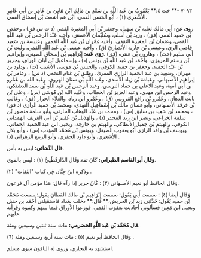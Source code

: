 ٧٠٩٣ -** خت ٤:** يَعْقُوبُ بن عَبد اللَّهِ بن سَعْدِ بن مَالِكِ ابْنِ هَانِئِ بن عَامِرِ بن أَبي عَامِرٍ الأَشْعَرِي (١) ، أَبُو الحسن القمي، ابْن عم أشعث بْن إسحاق القمي.

**روى عن:** أَبِي مالك ثعلبة بْن سهيل، وجعفر بْن أَبي المغيرة القمي (د ت س فق) ، وحفص بْن حميد القمي (فق) ، وزيد بْن أسلم، وسُلَيْمان الأعمش، وأخيه عَبْد الرحمن بْن عَبد اللَّهِ القمي، وعثمان بْن المغيرة الثقفي، وأخيه عِمْران بْن عَبد اللَّهِ القمي، وعنبسة بن سَعِيد قاضي الري، وعيسى بْن جارية الأَنْصارِيّ (ق) ، وأخيه عيسى بْن عَبد اللَّهِ القمي، وليث بْن أَبي سليم (خت) ، وهارون بْن عنترة (فق) .**رَوَى عَنه:** إِبْرَاهِيم بْن إسحاق الصيني، وإبراهيم بْن رستم المروزي، وأَحْمَد بْن عَبد اللَّهِ بْن يونس (د) ، وإسماعيل بْن أبان الوراق، وجرير بْن عَبْد الحميد، وجعفر بن حميد الكوفي، والحسن بْن موسى الأشيب (ت) ، وداود بن مهران، وسَعِيد بن عبد الحميد الرازي المقرئ، وطلق بْن غنام النخعي (د س) ، وعامر بْن إبراهيم الأصبهاني، وعبادة بْن زياد الأسدي، وعَبد اللَّهِ بْن سنان الهروي، وعَبد الله بن عَمْرو بن أَبي أمية، وعبد الاعلى بن حماد النرسي، وعبد الرحمن بْن عَبد اللَّهِ بْن سعد الدشتكي، وعبد الرحمن ابن مهدي، وعبد العزيز بْن الخطاب، وعُبَيد الله بْن مُوسَى (س) ، وعلي بْن ثابت الدهان، وعَمْرو بْن رافع القزويني (ق) ، وعَمْرو ابن زياد، والعلاء الحرار (فق) ، وغالب بْن فرقد الأصبهاني، وأبو غسان مالك بْن إِسْمَاعِيل النهدي، ومحمد بْن حميد الرازي (د فق) ، ومحمد بْن سَعِيد بن سابق (س) ، ومحمد بن عَبْد الوهاب الحارثي، وأبو سلمة منصور بْن سلمة الخزاعي، ونصر ابن زيد المجدر (د) ، والهذيل بْن عُمَير بْن أَبي الغريف الهمداني الكوفي، والهيثم بْن جميل الأنطاكي، والهيثم بن خارجة، ويحيى ابن عبد الحميد الحماني، ويوسف بْن واقد الرازي أَبُو يعقوب الصيقل، ويونس بْن مُحَمَّد المؤدب (س) ، وأبو بلال الأشعري، وأبو داود الحفري، وأبو الربيع الزهراني (د) .

**قال النَّسَائي:** ليس به بأس.

**وَقَال أبو القاسم الطبراني:** كَانَ ثقة.وَقَال الدَّارَقُطْنِيُّ (١) : ليس بالقوي.

وذكره ابنُ حِبَّان فِي كتاب "الثقات" (٢) .

وَقَال الحافظ أبو نعيم الأصبهاني (٣) : كَانَ جرير إذا رآه قال: هذا مؤمن آل فرعون.

وَقَال أيضا (٤) : سمعت أَبِي يَقُول: سمعت إِبْرَاهِيم بْن مالك القطان يقول: سمعت مُحَمَّد بْن حميد يَقُول: حَدَّثَنِي زيد بْن الحريش،** قال:** دخلت بغداد فاستقبلني أَحْمَد بن حنبل ويحيى ابن مَعِين فسألوني أحاديث يعقوب القمي، فوزعوا الأوراق فيما بينهم وكتبوه وقرأته عليهم.

**قال مُحَمَّد بْن عَبد اللَّهِ الحضرمي:** مات سنة ثنتين وسبعين ومئة.

وَقَال الحافظ أبو نعيم (٥) : مات سنة أربع وسبعين ومئة (٦) .

استشهد به البخاري، وروى له الباقون سوى مسلم.